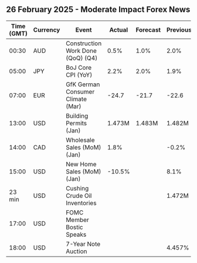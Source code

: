 ## 26 February 2025 - Moderate Impact Forex News

| Time (GMT) | Currency | Event | Actual | Forecast | Previous |
|------|----------|-------|--------|----------|----------|
| 00:30 | AUD | Construction Work Done (QoQ) (Q4) | 0.5% | 1.0% | 2.0% |
| 05:00 | JPY | BoJ Core CPI (YoY) | 2.2% | 2.0% | 1.9% |
| 07:00 | EUR | GfK German Consumer Climate (Mar) | -24.7 | -21.7 | -22.6 |
| 13:00 | USD | Building Permits (Jan) | 1.473M | 1.483M | 1.482M |
| 14:00 | CAD | Wholesale Sales (MoM) (Jan) | 1.8% |  | -0.2% |
| 15:00 | USD | New Home Sales (MoM) (Jan) | -10.5% |  | 8.1% |
| 23 min | USD | Cushing Crude Oil Inventories |  |  | 1.472M |
| 17:00 | USD | FOMC Member Bostic Speaks |  |  |  |
| 18:00 | USD | 7-Year Note Auction |  |  | 4.457% |
